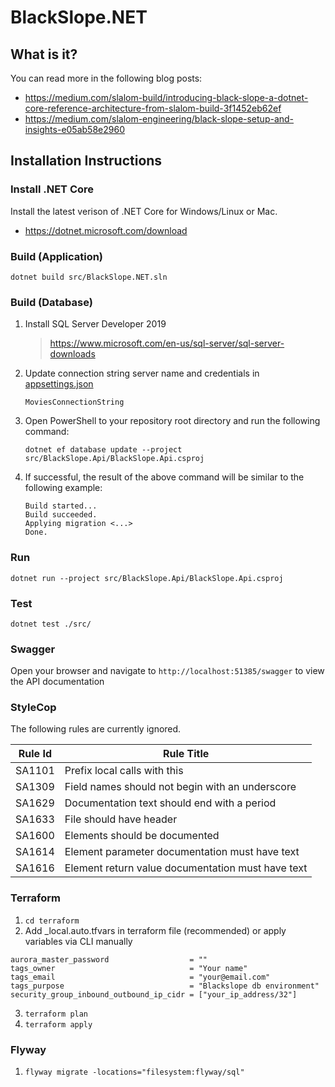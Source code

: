 # BlackSlope.NET

## What is it?

You can read more in the following blog posts:

* https://medium.com/slalom-build/introducing-black-slope-a-dotnet-core-reference-architecture-from-slalom-build-3f1452eb62ef
* https://medium.com/slalom-engineering/black-slope-setup-and-insights-e05ab58e2960

## Installation Instructions

### Install .NET Core
Install the latest verison of .NET Core for Windows/Linux or Mac.
* https://dotnet.microsoft.com/download

### Build (Application)

	dotnet build src/BlackSlope.NET.sln

### Build (Database)

1. Install SQL Server Developer 2019
    > https://www.microsoft.com/en-us/sql-server/sql-server-downloads
2. Update connection string server name and credentials in [appsettings.json](./src/BlackSlope.Api/appsettings.json)
    ```
    MoviesConnectionString
    ```
3. Open PowerShell to your repository root directory and run the following command:
    ```
    dotnet ef database update --project src/BlackSlope.Api/BlackSlope.Api.csproj
    ```
4. If successful, the result of the above command will be similar to the following example:
    ```
    Build started...
    Build succeeded.
    Applying migration <...>
    Done.
    ```

### Run

	dotnet run --project src/BlackSlope.Api/BlackSlope.Api.csproj

### Test

    dotnet test ./src/

### Swagger
Open your browser and navigate to ```http://localhost:51385/swagger``` to view the API documentation

### StyleCop
The following rules are currently ignored.

| Rule Id | Rule Title |
| --- | --- |
| SA1101 | Prefix local calls with this |
| SA1309 | Field names should not begin with an underscore |
| SA1629 | Documentation text should end with a period |
| SA1633 | File should have header |
| SA1600 | Elements should be documented |
| SA1614 | Element parameter documentation must have text |
| SA1616 | Element return value documentation must have text |

### Terraform
1. `cd terraform`
2. Add _local.auto.tfvars in terraform file (recommended) or apply variables via CLI manually
```
aurora_master_password                  = ""
tags_owner                              = "Your name"
tags_email                              = "your@email.com"
tags_purpose                            = "Blackslope db environment"
security_group_inbound_outbound_ip_cidr = ["your_ip_address/32"]

```
3. `terraform plan`
4. `terraform apply`

### Flyway
1. `flyway migrate -locations="filesystem:flyway/sql"`